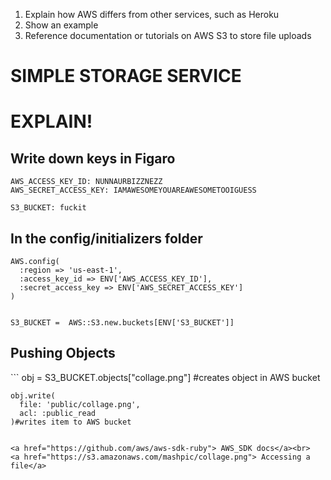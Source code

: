 1. Explain how AWS differs from other services, such as Heroku
2. Show an example
3. Reference documentation or tutorials on AWS S3 to store file uploads

<h1> SIMPLE STORAGE SERVICE</h1>

<h1>EXPLAIN!</h1>

<h2>Write down keys in Figaro</h2>

```
AWS_ACCESS_KEY_ID: NUNNAURBIZZNEZZ
AWS_SECRET_ACCESS_KEY: IAMAWESOMEYOUAREAWESOMETOOIGUESS

S3_BUCKET: fuckit
```


<h2>In the config/initializers folder</h2>

```
AWS.config(
  :region => 'us-east-1',
  :access_key_id => ENV['AWS_ACCESS_KEY_ID'],
  :secret_access_key => ENV['AWS_SECRET_ACCESS_KEY']
)


S3_BUCKET =  AWS::S3.new.buckets[ENV['S3_BUCKET']]
```


<h2>Pushing Objects</h2>
```
    obj = S3_BUCKET.objects["collage.png"] #creates object in AWS bucket

    obj.write(
      file: 'public/collage.png',
      acl: :public_read
    )#writes item to AWS bucket
 ```

<a href="https://github.com/aws/aws-sdk-ruby"> AWS_SDK docs</a><br>
<a href="https://s3.amazonaws.com/mashpic/collage.png"> Accessing a file</a>


